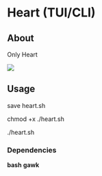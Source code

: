 # Heart (TUI/CLI)

## About

Only Heart

![](https://github.com/tagd-tagd/heart/blob/main/heart.png)

## Usage

save heart.sh

chmod +x ./heart.sh

./heart.sh

### Dependencies

**bash**
**gawk**
